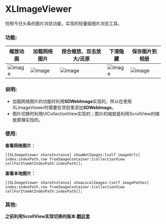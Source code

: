 # XLImageViewer
仿照今日头条的图片浏览功能，实现的轻量级图片浏览工具。

### 功能:

| 缩放动画 | 加载网络图片 | 捏合缩放、双击放大/还原 | 下滑隐藏 | 保存图片到相册 |
| ---- | ---- | ---- | ---- | ---- |
| ![image](https://github.com/mengxianliang/XLImageViewer/blob/master/GIF/1-1.gif) |![image](https://github.com/mengxianliang/XLImageViewer/blob/master/GIF/2-1.gif) |![image](https://github.com/mengxianliang/XLImageViewer/blob/master/GIF/3-1.gif) |![image](https://github.com/mengxianliang/XLImageViewer/blob/master/GIF/4-1.gif) |![image](https://github.com/mengxianliang/XLImageViewer/blob/master/GIF/5-1.gif) |

### 说明:

* 加载网络图片的功能时利用**SDWebImage**实现的，所以在使用XLImageViewer时需要在项目里添加**SDWebImage**。
* 图片切换时利用UICollectionView实现的；图片的缩放是利用ScrollView的缩放原理实现的。

### 使用:

**查看网络图片：**

```objc
[[XLImageViewer shareInstanse] showNetImages:[self imageUrls] index:indexPath.row fromImageContainer:[collectionView cellForItemAtIndexPath:indexPath]];
```

**查看本地图片：**

```objc
[[XLImageViewer shareInstanse] showLocalImages:[self imagePathes] index:indexPath.row fromImageContainer:[collectionView cellForItemAtIndexPath:indexPath]];
```

### 其他:
**之前利用ScrollView实现切换的版本:[戳这里](http://download.csdn.net/detail/u013282507/9820283)**
